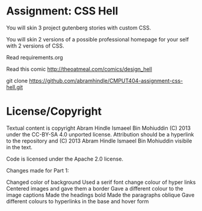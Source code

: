 Assignment: CSS Hell
====================

You will skin 3 project gutenberg stories with custom CSS.

You will skin 2 versions of a possible professional homepage for your
self with 2 versions of CSS.

Read requirements.org

Read this comic http://theoatmeal.com/comics/design_hell

git clone https://github.com/abramhindle/CMPUT404-assignment-css-hell.git

License/Copyright
=================

Textual content is copyright Abram Hindle Ismaeel Bin Mohiuddin (C) 2013 under the CC-BY-SA
4.0 unported license. Attribution should be a hyperlink to the
repository and (C) 2013 Abram Hindle Ismaeel Bin Mohiuddin visibile in the text.

Code is licensed under the Apache 2.0 license.

Changes made for Part 1:

Changed color of background
Used a serif font
change colour of hyper links
Centered images and gave them a border
Gave a different colour to the image captions
Made the headings bold
Made the paragraphs oblique
Gave different colours to hyperlinks in the base and hover form
